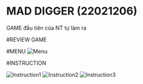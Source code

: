 # MAD DIGGER (22021206)
GAME đầu tiên của NT tự làm ra 

#REVIEW GAME

#MENU
![Menu](https://user-images.githubusercontent.com/123071344/236668234-9feb54b3-13a3-4df3-891e-02cbe78bd24c.png)

#INSTRUCTION

![Instruction1](https://user-images.githubusercontent.com/123071344/236668359-2387c714-5436-409c-b43e-9d4204bf956c.png)
![Instruction2](https://user-images.githubusercontent.com/123071344/236668369-6104bd7a-876c-4673-a5db-24ddb9552b42.png)
![Instruction3](https://user-images.githubusercontent.com/123071344/236668391-57979cd6-c48b-4ab0-b2b1-3b15d76a4202.png)

 
